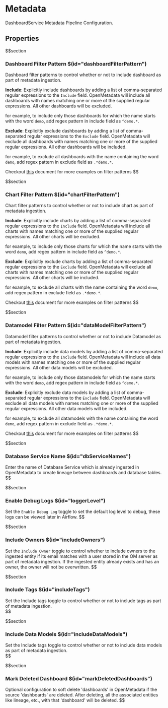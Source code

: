 # Metadata

DashboardService Metadata Pipeline Configuration.

## Properties



$$section

### Dashboard Filter Pattern $(id="dashboardFilterPattern")

Dashboard filter patterns to control whether or not to include dashboard as part of metadata ingestion.

**Include**: Explicitly include dashboards by adding a list of comma-separated regular expressions to the `Include` field. OpenMetadata will include all dashboards with names matching one or more of the supplied regular expressions. All other dashboards will be excluded. 

for example, to include only those dashboards for which the name starts with the word `demo`, add regex pattern in include field as `^demo.*`.

**Exclude**: Explicitly exclude dashboards by adding a list of comma-separated regular expressions to the `Exclude` field. OpenMetadata will exclude all dashboards with names matching one or more of the supplied regular expressions. All other dashboards will be included.

for example, to exclude all dashboards with the name containing the word `demo`, add regex pattern in exclude field as `.*demo.*`.

Checkout [this](https://docs.open-metadata.org/connectors/ingestion/workflows/metadata/filter-patterns/database) document for more examples on filter patterns
$$

$$section
### Chart Filter Pattern $(id="chartFilterPattern")

Chart filter patterns to control whether or not to include chart as part of metadata ingestion. 

**Include**: Explicitly include charts by adding a list of comma-separated regular expressions to the `Include` field. OpenMetadata will include all charts with names matching one or more of the supplied regular expressions. All other charts will be excluded.

for example, to include only those charts for which the name starts with the word `demo`, add regex pattern in include field as `^demo.*`.


**Exclude**: Explicitly exclude charts by adding a list of comma-separated regular expressions to the `Exclude` field. OpenMetadata will exclude all charts with names matching one or more of the supplied regular expressions. All other charts will be included.

for example, to exclude all charts with the name containing the word `demo`, add regex pattern in exclude field as `.*demo.*`.

Checkout [this](https://docs.open-metadata.org/connectors/ingestion/workflows/metadata/filter-patterns/database) document for more examples on filter patterns
$$

$$section
### Datamodel Filter Pattern $(id="dataModelFilterPattern")

Datamodel filter patterns to control whether or not to include Datamodel as part of metadata ingestion.

**Include**: Explicitly include data models by adding a list of comma-separated regular expressions to the `Include` field. OpenMetadata will include all data models with names matching one or more of the supplied regular expressions. All other data models will be excluded.

for example, to include only those datamodels for which the name starts with the word `demo`, add regex pattern in include field as `^demo.*`.

**Exclude**: Explicitly exclude data models by adding a list of comma-separated regular expressions to the `Exclude` field. OpenMetadata will exclude all data models with names matching one or more of the supplied regular expressions. All other data models will be included.

for example, to exclude all datamodels with the name containing the word `demo`, add regex pattern in exclude field as `.*demo.*`.

Checkout [this](https://docs.open-metadata.org/connectors/ingestion/workflows/metadata/filter-patterns/database) document for more examples on filter patterns
$$

$$section
### Database Service Name $(id="dbServiceNames")

Enter the name of Database Service which is already ingested in OpenMetadata to create lineage between dashboards and database tables.
$$

$$section
### Enable Debug Logs $(id="loggerLevel")

Set the `Enable Debug Log` toggle to set the default log level to debug, these logs can be viewed later in Airflow.
$$

$$section
### Include Owners $(id="includeOwners")

Set the `Include Owner` toggle to control whether to include owners to the ingested entity if its email matches with a user stored in the OM server as part of metadata ingestion. If the ingested entity already exists and has an owner, the owner will not be overwritten.
$$

$$section
### Include Tags  $(id="includeTags")

Set the Include tags toggle to control whether or not to include tags as part of metadata ingestion.    
$$

$$section
### Include Data Models $(id="includeDataModels")

Set the Include tags toggle to control whether or not to include data models as part of metadata ingestion.    
$$

$$section
### Mark Deleted Dashboard $(id="markDeletedDashboards")

Optional configuration to soft delete 'dashboards' in OpenMetadata if the source 'dashboards' are deleted. After deleting, all the associated entities like lineage, etc., with that 'dashboard' will be deleted.
$$